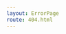 ```yaml
---
layout: ErrorPage
route: 404.html
---
```

<!---
  Content here not used, see ``src/layouts/PageError``
  Please edit PageError layout instead.
-->


